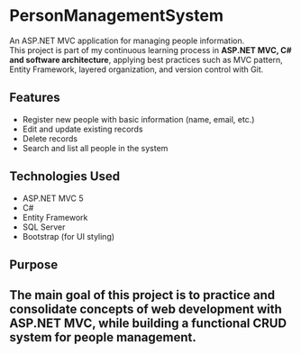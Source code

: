 # PersonManagementSystem
An ASP.NET MVC application for managing people information.  
This project is part of my continuous learning process in **ASP.NET MVC, C# and software architecture**, applying best practices such as MVC pattern, Entity Framework, layered organization, and version control with Git.

## Features
- Register new people with basic information (name, email, etc.)
- Edit and update existing records
- Delete records
- Search and list all people in the system

## Technologies Used
- ASP.NET MVC 5
- C#  
- Entity Framework  
- SQL Server  
- Bootstrap (for UI styling)

## Purpose
The main goal of this project is to practice and consolidate concepts of web development with ASP.NET MVC, while building a functional CRUD system for people management.
---
